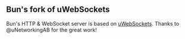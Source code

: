 ## Bun's fork of uWebSockets

Bun's HTTP & WebSocket server is based on [uWebSockets](https://github.com/uNetworking/uWebSockets). Thanks to @uNetworkingAB for the great work!
